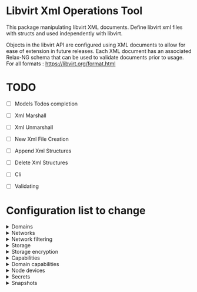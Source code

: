 # Libvirt Xml Operations Tool

This package manipulating libvirt XML documents. Define libvirt xml files with structs and used independently with libvirt.

Objects in the libvirt API are configured using XML documents to allow for ease of extension in future releases. Each XML document has an associated Relax-NG schema that can be used to validate documents prior to usage. For all formats : https://libvirt.org/format.html


# TODO
* [ ]  Models Todos completion
* [ ]  Xml Marshall
* [ ]  Xml Unmarshall
* [ ]  New Xml File Creation
* [ ]  Append Xml Structures
* [ ]  Delete Xml Structures
* [ ]  Cli 
* [ ]   Validating


# Configuration list to change 
<details>
 <summary>Domains</summary>

* [ ] Element and attribute overview
* [ ] General metadata
* [ ] Operating system booting
* [ ] BIOS bootloader
* [ ] Host bootloader
* [ ] Direct kernel boot
* [ ] Container boot
* [ ] SMBIOS System Information
* [ ] CPU Allocation
* [ ] IOThreads Allocation
* [ ] CPU Tuning
* [ ] Memory Allocation
* [ ] Memory Backing
* [ ] Memory Tuning
* [ ] NUMA Node Tuning
* [ ] Block I/O Tuning
* [ ] Resource partitioning
* [ ] CPU model and topology
* [ ] Events configuration
* [ ] Power Management
* [ ] Hypervisor features
* [ ] Time keeping
* [ ] Performance monitoring events
* [ ] Devices
* [ ] Hard drives, floppy disks, CDROMs
* [ ] Filesystems
* [ ] Device Addresses
* [ ] Virtio-related options
* [ ] Controllers
* [ ] Device leases
* [ ] Host device assignment
* [ ] USB / PCI / SCSI devices
* [ ] Block / character devices
* [ ] Redirected devices
* [ ] Smartcard devices
* [ ] Network interfaces
* [ ] Virtual network
* [ ] Bridge to LAN
* [ ] Userspace SLIRP stack
* [ ] Generic ethernet connection
* [ ] Direct attachment to physical interface
* [ ] PCI Passthrough
* [ ] Multicast tunnel
* [ ] TCP tunnel
* [ ] UDP unicast tunnel
* [ ] Setting the NIC model
* [ ] Setting NIC driver-specific options
* [ ] Setting network backend-specific options
* [ ] Overriding the target element
* [ ] Specifying boot order
* [ ] Interface ROM BIOS configuration
* [ ] Setting up a network backend in a driver domain
* [ ] Quality of service
* [ ] Setting VLAN tag (on supported network types only)
* [ ] Modifying virtual link state
* [ ] MTU configuration
* [ ] Coalesce settings
* [ ] IP configuration
* [ ] vhost-user interface
* [ ] Traffic filtering with NWFilter
* [ ] Input devices
* [ ] Hub devices
* [ ] Graphical framebuffers
* [ ] Video devices
* [ ] Consoles, serial, parallel & channel devices
* [ ] Guest interface
* [ ] Parallel port
* [ ] Serial port
* [ ] Console
* [ ] Relationship between serial ports and consoles
* [ ] Channel
* [ ] Host interface
* [ ] Domain logfile
* [ ] Device logfile
* [ ] Virtual console
* [ ] Null device
* [ ] Pseudo TTY
* [ ] Host device proxy
* [ ] Named pipe
* [ ] TCP client/server
* [ ] UDP network console
* [ ] UNIX domain socket client/server
* [ ] Spice channel
* [ ] Nmdm device
* [ ] Sound devices
* [ ] Watchdog device
* [ ] Memory balloon device
* [ ] Random number generator device
* [ ] TPM device
* [ ] NVRAM device
* [ ] panic device
* [ ] Shared memory device
* [ ] Memory devices
* [ ] IOMMU devices
* [ ] Security label</details>

<details>
 <summary>Networks</summary>

</details>
<details>
 <summary>Network filtering</summary>

</details>
<details>
 <summary>Storage</summary>

</details>
<details>
 <summary>Storage encryption</summary>

</details>
<details>
 <summary>Capabilities</summary>

</details>
<details>
 <summary>Domain capabilities</summary>

</details>
<details>
 <summary>Node devices</summary>

</details>
<details>
 <summary>Secrets</summary>

</details>
<details>
 <summary>Snapshots</summary>
</details>
